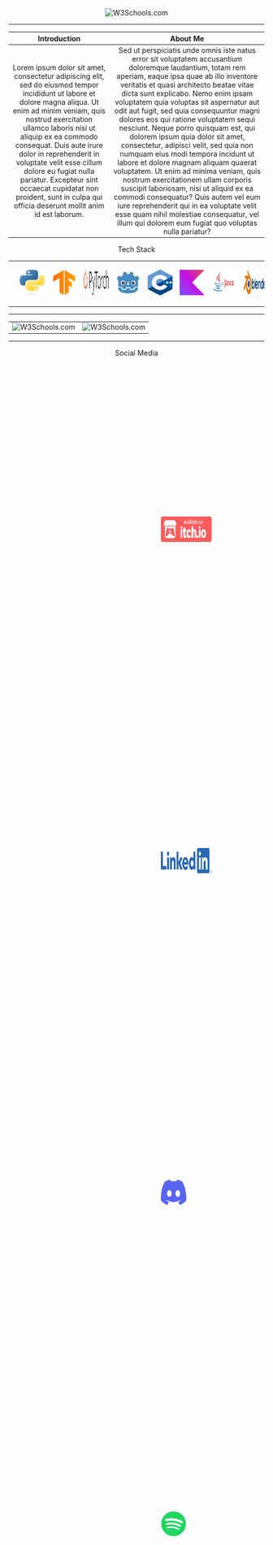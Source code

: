 <div align="center">

 <img src="https://picsum.photos/1000/200" alt="W3Schools.com"> 

</div>

---

<div align="center">

| Introduction | About Me |
|  :---: | :---: |
| Lorem ipsum dolor sit amet, consectetur adipiscing elit, sed do eiusmod tempor incididunt ut labore et dolore magna aliqua. Ut enim ad minim veniam, quis nostrud exercitation ullamco laboris nisi ut aliquip ex ea commodo consequat. Duis aute irure dolor in reprehenderit in voluptate velit esse cillum dolore eu fugiat nulla pariatur. Excepteur sint occaecat cupidatat non proident, sunt in culpa qui officia deserunt mollit anim id est laborum. | Sed ut perspiciatis unde omnis iste natus error sit voluptatem accusantium doloremque laudantium, totam rem aperiam, eaque ipsa quae ab illo inventore veritatis et quasi architecto beatae vitae dicta sunt explicabo. Nemo enim ipsam voluptatem quia voluptas sit aspernatur aut odit aut fugit, sed quia consequuntur magni dolores eos qui ratione voluptatem sequi nesciunt. Neque porro quisquam est, qui dolorem ipsum quia dolor sit amet, consectetur, adipisci velit, sed quia non numquam eius modi tempora incidunt ut labore et dolore magnam aliquam quaerat voluptatem. Ut enim ad minima veniam, quis nostrum exercitationem ullam corporis suscipit laboriosam, nisi ut aliquid ex ea commodi consequatur? Quis autem vel eum iure reprehenderit qui in ea voluptate velit esse quam nihil molestiae consequatur, vel illum qui dolorem eum fugiat quo voluptas nulla pariatur? 
<p>Tech Stack</p>
</div>


<div align="center">
<table border="0">
  <tr>
    <td align="center" width="12.5%"><a href="URL1"><img src="Images/Tech Stack/python-logo-only.png" alt="Image 1" width="50" height="50" style="margin: 10px; padding: 5px;"></a></td>
    <td align="center" width="12.5%"><a href="URL3"><img src="Images/Tech Stack/15658638.png" alt="Image 3" width="50" height="50" style="margin: 10px; padding: 5px;"></a></td>
    <td align="center" width="12.5%"><a href="URL3"><img src="Images/Tech Stack/Pytorch_logo.png" alt="Image 3" width="100" height="50" style="margin: 10px; padding: 5px;"></a></td>
    <td align="center" width="12.5%"><a href="URL2"><img src="Images/Tech Stack/gd.png" alt="Image 2" width="50" height="50" style="margin: 10px; padding: 5px;"></a></td>
    <td align="center" width="12.5%"><a href="URL3"><img src="Images/Tech Stack/cpp_logo.png" alt="Image 3" width="50" height="50" style="margin: 10px; padding: 5px;"></a></td>
    <td align="center" width="12.5%"><a href="URL3"><img src="Images/Tech Stack/Kotlin Full Color Logo Mark RGB.png" alt="Image 3" width="50" height="50" style="margin: 10px; padding: 5px;"></a></td>  
    <td align="center" width="12.5%"><a href="URL3"><img src="Images/Tech Stack/java-logo.jpg" alt="" width="100" height="50" style="margin: 10px; padding: 5px;"></a></td>
    <td align="center" width="12.5%"><a href="URL3"><img src="Images/Tech Stack/blender_logo.png" alt="Image 3" width="100" height="50" style="margin: 10px; padding: 5px;"></a></td>
    
  </tr>
</table>
</div>

---

<div align="center">

| | |
|  :---: | :---: |
| <img src="https://picsum.photos/500/350" alt="W3Schools.com"> |  <img src="https://picsum.photos/500/350" alt="W3Schools.com"> |

</div>

---

<div align="center">
  <p>
    Social Media
  </p> 
  <a href="URL1"><img src="Images/Social Media/badge-color.png" alt="Image 1" width="100" height="50" style="padding: 300px;"></a>
  <a href="URL2"><img src="Images/Social Media/LI-Logo.png" alt="Image 2" width="100" height="50" style="padding: 300px;"></a>
  <a href="URL3"><img src="Images/Social Media/Discord-Symbol-Blurple.png" alt="" width="50" height="50" style="padding: 300px;"></a>
  <a href="URL3"><img src="Images/Social Media/Spotify_Primary_Logo_RGB_Green.png" alt="" width="50" height="50" style="padding: 300px;"></a>
  
</div>


<!--
**Sylforen/Sylforen** is a ✨ _special_ ✨ repository because its `README.md` (this file) appears on your GitHub profile.

Here are some ideas to get you started:

- 🔭 I’m currently working on ...
- 🌱 I’m currently learning ...
- 👯 I’m looking to collaborate on ...
- 🤔 I’m looking for help with ...
- 💬 Ask me about ...
- 📫 How to reach me: ...
- 😄 Pronouns: ...
- ⚡ Fun fact: ...
-->
